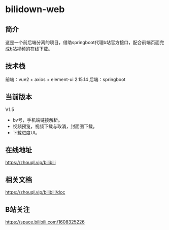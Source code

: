 # bilidown-web
## 简介
这是一个前后端分离的项目，借助springboot代理b站官方接口，配合前端页面完成b站视频的在线下载。

## 技术栈
前端：vue2 + axios + element-ui 2.15.14
后端：springboot

## 当前版本
V1.5

- bv号，手机端链接解析。
- 视频预览，视频下载与取消，封面图下载。
- 下载进度UI。

## 在线地址
https://zhouql.vip/bilibili

## 相关文档
https://zhouql.vip/bilibili/doc

## B站关注
https://space.bilibili.com/1608325226
